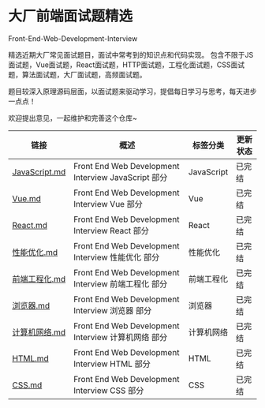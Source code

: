 # 大厂前端面试题精选

Front-End-Web-Development-Interview

精选近期大厂常见面试题目，面试中常考到的知识点和代码实现。
包含不限于JS面试题，Vue面试题，React面试题，HTTP面试题，工程化面试题，CSS面试题，算法面试题，大厂面试题，高频面试题。

题目较深入原理源码层面，以面试题来驱动学习，提倡每日学习与思考，每天进步一点点！

欢迎提出意见，一起维护和完善这个仓库~

| 链接 | 概述 | 标签分类 | 更新状态 |
|---|---|---|---|
| [JavaScript.md](/questions/JavaScript.md) | Front End Web Development Interview JavaScript 部分 | JavaScript | 已完结 |
| [Vue.md](/questions/Vue.md) | Front End Web Development Interview Vue 部分 | Vue | 已完结 |
| [React.md](/questions/React.md) | Front End Web Development Interview React 部分 | React | 已完结 |
| [性能优化.md](/questions/性能优化.md) | Front End Web Development Interview 性能优化 部分 | 性能优化 | 已完结 |
| [前端工程化.md](/questions/前端工程化.md) | Front End Web Development Interview 前端工程化 部分 | 前端工程化 | 已完结 |
| [浏览器.md](/questions/浏览器.md) | Front End Web Development Interview 浏览器 部分 | 浏览器 | 已完结 |
| [计算机网络.md](/questions/计算机网络.md) | Front End Web Development Interview 计算机网络 部分 | 计算机网络 | 已完结 |
| [HTML.md](/questions/HTML.md) | Front End Web Development Interview HTML 部分 | HTML | 已完结 |
| [CSS.md](/questions/CSS.md) | Front End Web Development Interview CSS 部分 | CSS | 已完结 |


